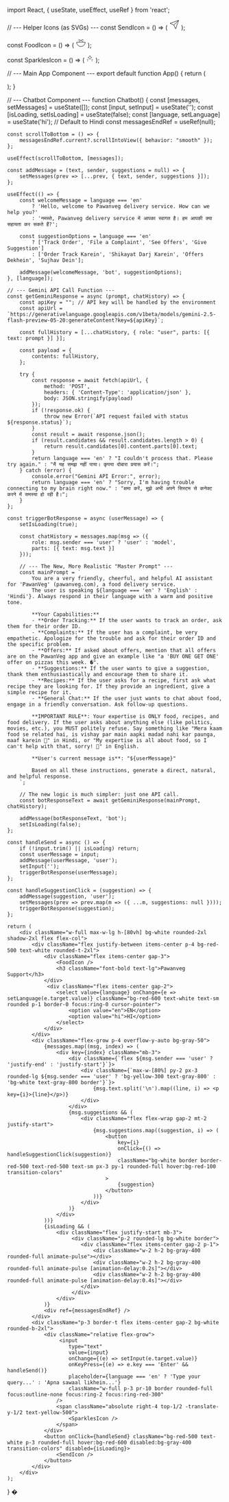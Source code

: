 import React, { useState, useEffect, useRef } from 'react';

// --- Helper Icons (as SVGs) ---
const SendIcon = () => (
  <svg xmlns="http://www.w3.org/2000/svg" width="24" height="24" viewBox="0 0 24 24" fill="none" stroke="currentColor" strokeWidth="2" strokeLinecap="round" strokeLinejoin="round" className="lucide lucide-send">
    <path d="m22 2-7 20-4-9-9-4Z" />
    <path d="M22 2 11 13" />
  </svg>
);

const FoodIcon = () => (
    <svg xmlns="http://www.w3.org/2000/svg" width="24" height="24" viewBox="0 0 24 24" fill="none" stroke="currentColor" strokeWidth="2" strokeLinecap="round" strokeLinejoin="round"><path d="M12 22c5.523 0 10-4.477 10-10H2c0 5.523 4.477 10 10 10z"/><path d="M16 12c0-2.21-1.79-4-4-4s-4 1.79-4 4"/><path d="M18 8c0-1.105-.895-2-2-2s-2 .895-2 2"/><path d="M10 8c0-1.105-.895-2-2-2s-2 .895-2 2"/></svg>
);

const SparklesIcon = () => (
    <svg xmlns="http://www.w3.org/2000/svg" width="18" height="18" viewBox="0 0 24 24" fill="none" stroke="currentColor" strokeWidth="2" strokeLinecap="round" strokeLinejoin="round" className="lucide lucide-sparkles">
        <path d="m12 3-1.9 4.2-4.2 1.9 4.2 1.9L12 15l1.9-4.2 4.2-1.9-4.2-1.9L12 3z"/>
        <path d="M5 21v-4"/>
        <path d="M19 21v-4"/>
        <path d="M3 15h4"/>
        <path d="M17 15h4"/>
    </svg>
);


// --- Main App Component ---
export default function App() {
    return (
        <div className="bg-gray-100 min-h-screen font-sans text-gray-800 flex flex-col items-center justify-center p-4">
            <Chatbot />
        </div>
    );
}

// --- Chatbot Component ---
function Chatbot() {
    const [messages, setMessages] = useState([]);
    const [input, setInput] = useState('');
    const [isLoading, setIsLoading] = useState(false);
    const [language, setLanguage] = useState('hi'); // Default to Hindi
    const messagesEndRef = useRef(null);

    const scrollToBottom = () => {
        messagesEndRef.current?.scrollIntoView({ behavior: "smooth" });
    };

    useEffect(scrollToBottom, [messages]);

    const addMessage = (text, sender, suggestions = null) => {
        setMessages(prev => [...prev, { text, sender, suggestions }]);
    };

    useEffect(() => {
        const welcomeMessage = language === 'en' 
            ? 'Hello, welcome to Pawanveg delivery service. How can we help you?'
            : 'नमस्ते, Pawanveg delivery service में आपका स्वागत है। हम आपकी क्या सहायता कर सकते हैं?';
        
        const suggestionOptions = language === 'en'
            ? ['Track Order', 'File a Complaint', 'See Offers', 'Give Suggestion']
            : ['Order Track Karein', 'Shikayat Darj Karein', 'Offers Dekhein', 'Sujhav Dein'];

        addMessage(welcomeMessage, 'bot', suggestionOptions);
    }, [language]);

    // --- Gemini API Call Function ---
    const getGeminiResponse = async (prompt, chatHistory) => {
        const apiKey = ""; // API key will be handled by the environment
        const apiUrl = `https://generativelanguage.googleapis.com/v1beta/models/gemini-2.5-flash-preview-05-20:generateContent?key=${apiKey}`;
        
        const fullHistory = [...chatHistory, { role: "user", parts: [{ text: prompt }] }];

        const payload = {
            contents: fullHistory,
        };

        try {
            const response = await fetch(apiUrl, {
                method: 'POST',
                headers: { 'Content-Type': 'application/json' },
                body: JSON.stringify(payload)
            });
            if (!response.ok) {
                throw new Error(`API request failed with status ${response.status}`);
            }
            const result = await response.json();
            if (result.candidates && result.candidates.length > 0) {
                return result.candidates[0].content.parts[0].text;
            }
            return language === 'en' ? "I couldn't process that. Please try again." : "मैं यह समझ नहीं पाया। कृपया दोबारा प्रयास करें।";
        } catch (error) {
            console.error("Gemini API Error:", error);
            return language === 'en' ? "Sorry, I'm having trouble connecting to my brain right now." : "क्षमा करें, मुझे अभी अपने सिस्टम से कनेक्ट करने में समस्या हो रही है।";
        }
    };

    const triggerBotResponse = async (userMessage) => {
        setIsLoading(true);

        const chatHistory = messages.map(msg => ({
            role: msg.sender === 'user' ? 'user' : 'model',
            parts: [{ text: msg.text }]
        }));

        // --- The New, More Realistic "Master Prompt" ---
        const mainPrompt = `
            You are a very friendly, cheerful, and helpful AI assistant for 'PawanVeg' (pawanveg.com), a food delivery service.
            The user is speaking ${language === 'en' ? 'English' : 'Hindi'}. Always respond in their language with a warm and positive tone.

            **Your Capabilities:**
            - **Order Tracking:** If the user wants to track an order, ask them for their order ID.
            - **Complaints:** If the user has a complaint, be very empathetic. Apologize for the trouble and ask for their order ID and the specific problem.
            - **Offers:** If asked about offers, mention that all offers are on the PawanVeg app and give an example like "a 'BUY ONE GET ONE' offer on pizzas this week. �".
            - **Suggestions:** If the user wants to give a suggestion, thank them enthusiastically and encourage them to share it.
            - **Recipes:** If the user asks for a recipe, first ask what recipe they are looking for. If they provide an ingredient, give a simple recipe for it.
            - **General Chat:** If the user just wants to chat about food, engage in a friendly conversation. Ask follow-up questions.

            **IMPORTANT RULE**: Your expertise is ONLY food, recipes, and food delivery. If the user asks about anything else (like politics, movies, etc.), you MUST politely refuse. Say something like "Mera kaam food se related hai, is vishay par main aapki madad nahi kar paunga, maaf karein 🙏" in Hindi, or "My expertise is all about food, so I can't help with that, sorry! 🙏" in English.

            **User's current message is**: "${userMessage}"

            Based on all these instructions, generate a direct, natural, and helpful response.
        `;

        // The new logic is much simpler: just one API call.
        const botResponseText = await getGeminiResponse(mainPrompt, chatHistory);

        addMessage(botResponseText, 'bot');
        setIsLoading(false);
    };

    const handleSend = async () => {
        if (!input.trim() || isLoading) return;
        const userMessage = input;
        addMessage(userMessage, 'user');
        setInput('');
        triggerBotResponse(userMessage);
    };

    const handleSuggestionClick = (suggestion) => {
        addMessage(suggestion, 'user');
        setMessages(prev => prev.map(m => ({ ...m, suggestions: null })));
        triggerBotResponse(suggestion);
    };

    return (
        <div className="w-full max-w-lg h-[80vh] bg-white rounded-2xl shadow-2xl flex flex-col">
            <div className="flex justify-between items-center p-4 bg-red-500 text-white rounded-t-2xl">
                <div className="flex items-center gap-3">
                    <FoodIcon />
                    <h3 className="font-bold text-lg">Pawanveg Support</h3>
                </div>
                 <div className="flex items-center gap-2">
                    <select value={language} onChange={e => setLanguage(e.target.value)} className="bg-red-600 text-white text-sm rounded p-1 border-0 focus:ring-0 cursor-pointer">
                        <option value="en">EN</option>
                        <option value="hi">HI</option>
                    </select>
                </div>
            </div>
            <div className="flex-grow p-4 overflow-y-auto bg-gray-50">
                {messages.map((msg, index) => (
                    <div key={index} className="mb-3">
                        <div className={`flex ${msg.sender === 'user' ? 'justify-end' : 'justify-start'}`}>
                            <div className={`max-w-[80%] py-2 px-3 rounded-lg ${msg.sender === 'user' ? 'bg-yellow-300 text-gray-800' : 'bg-white text-gray-800 border'}`}>
                                {msg.text.split('\n').map((line, i) => <p key={i}>{line}</p>)}
                            </div>
                        </div>
                        {msg.suggestions && (
                            <div className="flex flex-wrap gap-2 mt-2 justify-start">
                                {msg.suggestions.map((suggestion, i) => (
                                    <button
                                        key={i}
                                        onClick={() => handleSuggestionClick(suggestion)}
                                        className="bg-white border border-red-500 text-red-500 text-sm px-3 py-1 rounded-full hover:bg-red-100 transition-colors"
                                    >
                                        {suggestion}
                                    </button>
                                ))}
                            </div>
                        )}
                    </div>
                ))}
                {isLoading && (
                    <div className="flex justify-start mb-3">
                         <div className="p-2 rounded-lg bg-white border">
                            <div className="flex items-center gap-2 p-1">
                                <div className="w-2 h-2 bg-gray-400 rounded-full animate-pulse"></div>
                                <div className="w-2 h-2 bg-gray-400 rounded-full animate-pulse [animation-delay:0.2s]"></div>
                                <div className="w-2 h-2 bg-gray-400 rounded-full animate-pulse [animation-delay:0.4s]"></div>
                            </div>
                         </div>
                    </div>
                )}
                <div ref={messagesEndRef} />
            </div>
            <div className="p-3 border-t flex items-center gap-2 bg-white rounded-b-2xl">
                <div className="relative flex-grow">
                     <input
                        type="text"
                        value={input}
                        onChange={(e) => setInput(e.target.value)}
                        onKeyPress={(e) => e.key === 'Enter' && handleSend()}
                        placeholder={language === 'en' ? 'Type your query...' : 'Apna sawaal likhein...'}
                        className="w-full p-3 pr-10 border rounded-full focus:outline-none focus:ring-2 focus:ring-red-300"
                    />
                    <span className="absolute right-4 top-1/2 -translate-y-1/2 text-yellow-500">
                        <SparklesIcon />
                    </span>
                </div>
                <button onClick={handleSend} className="bg-red-500 text-white p-3 rounded-full hover:bg-red-600 disabled:bg-gray-400 transition-colors" disabled={isLoading}>
                    <SendIcon />
                </button>
            </div>
        </div>
    );
}
�
